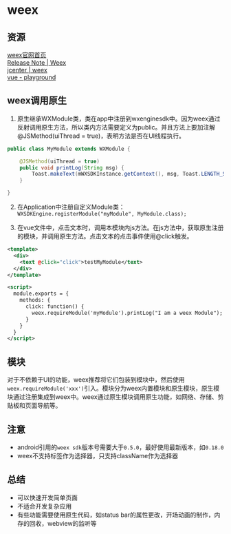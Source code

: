 
# weex

## 资源
[weex官网首页][1]  
[Release Note | Weex][3]  
[jcenter | weex][2]  
[vue - playground][4]  


## weex调用原生

1. 原生继承WXModule类，类在app中注册到wxenginesdk中。因为weex通过反射调用原生方法，所以类内方法需要定义为public。并且方法上要加注解@JSMethod(uiThread = true)，表明方法是否在UI线程执行。  
```java
public class MyModule extends WXModule {

    @JSMethod(uiThread = true)
    public void printLog(String msg) {
        Toast.makeText(mWXSDKInstance.getContext(), msg, Toast.LENGTH_SHORT).show();
    }

}
```

2. 在Application中注册自定义Module类：`WXSDKEngine.registerModule("myModule", MyModule.class);`  

3. 在vue文件中，点击文本时，调用本模块内js方法。在js方法中，获取原生注册的模块，并调用原生方法。点击文本的点击事件使用@click触发。  
```xml
<template>
  <div>
    <text @click="click">testMyModule</text>
  </div>
</template>

<script>
  module.exports = {
    methods: {
      click: function() {
        weex.requireModule('myModule').printLog("I am a weex Module");
      }
    }
  }
</script>
```

## 模块
对于不依赖于UI的功能，weex推荐将它们包装到模块中，然后使用`weex.requireModule('xxx')`引入。模块分为weex内置模块和原生模块，原生模块通过注册集成到weex中。weex通过原生模块调用原生功能，如网络、存储、剪贴板和页面导航等。  


## 注意
- android引用的`weex sdk`版本号需要大于`0.5.0`，最好使用最新版本，如`0.18.0`  
- weex不支持标签作为选择器，只支持className作为选择器  


## 总结
- 可以快速开发简单页面  
- 不适合开发复杂应用  
- 有些功能需要使用原生代码，如status bar的属性更改，开场动画的制作，内存的回收，webview的监听等  



[1]: https://weex.incubator.apache.org/cn/
[2]: http://jcenter.bintray.com/com/taobao/android/weex_sdk/
[3]: http://weex-project.io/releasenote.html
[4]: http://dotwe.org/vue